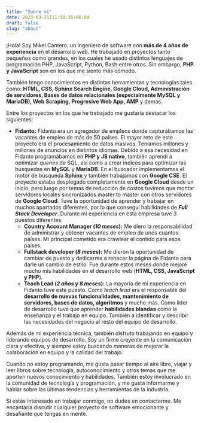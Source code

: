 ```yaml
---
title: "Sobre mí"
date: 2023-03-25T11:10:35-06:00
draft: false
slug: "about"
---
```


¡Hola! Soy Mikel Cantero, un ingeniero de software con **más de 4 años de experiencia** en el desarrollo web. He trabajado en proyectos tanto pequeños como grandes, en los cuales he usado distintos lenguajes de programación PHP, JavaScript, Python, Bash entre otros. Sin embargo, **PHP y JavaScript** son en los que me siento más cómodo.

También tengo conocimientos en distintas herramientas y tecnologías tales como: **HTML, CSS, Sphinx Search Engine, Google Cloud, Administración de servidores, Bases de datos relacionales (especialmente MySQL y MariaDB), Web Scraping, Progresive Web App, AMP** y demás.

Entre los proyectos en los que he trabajado me gustaría destacar los siguientes:

- **Fidanto:** Fidanto era un agregador de empleos donde capturábamos las vacantes de empleo de más de 50 países. El mayor reto de este proyecto era el procesamiento de datos masivos. Teníamos millones y millones de anuncios en distintos idiomas. Debido a esa necesidad en Fidanto programábamos en **PHP y JS nativo**, también aprendí a optimizar *queries* de SQL, así como a crear índices para optimizar las búsquedas en **MySQL** y **MariaDB**. En el buscador implementamos el motor de búsqueda **Sphinx** y también trabajamos con **Google CSE**. El proyecto estaba desplegado completamente en **Google Cloud** desde un inicio, pero luego por temas de reducción de costos tuvimos que montar servidores locales sincronizados master to master con otros servidores de **Google Cloud**. Tuve la oportunidad de aprender y trabajar en muchos apartados diferentes, por lo que conseguí habilidades de ***Full Stack Developer***. Durante mi experiencia en esta empresa tuve 3 puestos diferentes:
    - **Country Account Manager (*10 meses*):** Me diero la responsabilidad de administrar y obtener vacantes de empleo de unos cuantos países. Mi principal cometido era crawlear el contido para esos países.
    - **Fullstack developer (*8 meses*):** Me dieron la oportunidad de cambiar de puesto y dedicarme a rehacer la página de Fidanto para darle un cambio de estilo. Fue durante estos meses donde mejoré mucho mis habilidades en el desarrollo web (**HTML, CSS, JavaScript y PHP**).
    - **Teach Lead (*2 años y 8 meses*):** La mayoría de mi experiencia en Fidanto tuve este puesto. Como *teach lead* era el responsable del **desarrollo de nuevas funcionalidades, mantenimiento de servidores, bases de datos, algoritmos** y mucho más. Como líder de desarrollo tuve que aprender **habilidades blandas** como la enseñanza y el trabajo en equipo. También a identificar y describir las necesidades del negocio al resto del equipo de desarrollo.

Además de mi experiencia técnica, también disfruto trabajando en equipo y liderando equipos de desarrollo. Soy un firme creyente en la comunicación clara y efectiva, y siempre estoy buscando maneras de mejorar la colaboración en equipo y la calidad del trabajo.

Cuando no estoy programando, me gusta pasar tiempo al aire libre, viajar y leer libros sobre tecnología, autoconocimiento y otros temas que me aporten nuevos conocimiento y habilidades. También estoy involucrado en la comunidad de tecnología y programación, y me gusta informarme y hablar sobre las últimas tendencias y herramientas de la industria.

Si estás interesado en trabajar conmigo, no dudes en contactarme. Me encantaría discutir cualquier proyecto de software emocionante y desafiante que tengas en mente.